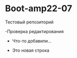 # Boot-amp22-07
Тестовый репозиторий

-Проверка редактирования
- Что-то добавили...

- Это новая строка